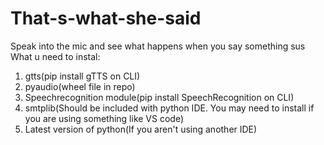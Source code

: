 # That-s-what-she-said
Speak into the mic and see what happens when you say something sus
What u need to instal:
1. gtts(pip install gTTS on CLI)
2. pyaudio(wheel file in repo)
3. Speechrecognition module(pip install SpeechRecognition on CLI)
4. smtplib(Should be included with python IDE. You may need to install if you are using something like VS code)
5. Latest version of python(If you aren't using another IDE)
